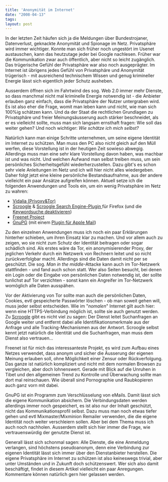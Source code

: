 ```yaml
---
title: 'Anonymität im Internet'
date: "2008-04-13"
tags: 
layout: post
---
```

In der letzten Zeit häufen sich ja die Meldungen über Bundestrojaner, Datenverlust, geknackte Anonymität und Spionage im Netz. Privatsphäre wird immer wichtiger. Konnte man sich früher noch ungestört im Usenet austauschen, kann das heutzutage jeder bei Google nachlesen. Früher war die Kommunikation zwar auch öffentlich, aber nicht so leicht zugänglich. Das trügerische Gefühl der Privatsphäre war also noch ausgeprägter.  Im Internet ist übrigens jedes Gefühl von Privatsphäre und Anonymität trügerisch - mit ausreichend technischem Wissen und genug krimineller Energie lässt sich eigentlich jeder Schutz ausheben.

Ausserdem öffnen sich im Fahrtwind des sog. Web 2.0 immer mehr Dienste, so dass manchmal nicht mal kriminelle Energie notwendig ist - die Anbieter erlauben ganz einfach, dass die Privatsphäre der Nutzer untergraben wird.  Es ist also eher die Frage, womit man leben kann und nicht, wie man sich 100%ig schätzen kann. Und da der Staat die rechtlichen Grundlagen zu Privatsphäre und freier Meinungsäusserung auch stärker beschneidet, als er es vielleicht sollte, muss man sich langsam ernsthaft fragen: Wie soll das weiter gehen?  Und noch wichtiger: <em>Wie schätze ich mich selbst?</em>

Natürlich kann man einige Schritte unternehmen, um seine eigene Identität im Internet zu schützen. Man muss den PC also nicht gleich auf den Müll werfen, diese Vorstellung ist in der heutigen Zeit sowieso abwegig. Allerdings muss man eine sehr klare Vorstellung davon haben, was machbar ist und was nicht. Und welchen Aufwand man selbst treiben muss, um sein persönliches Sicherheitsgefühl wiederherzustellen. Dazu gibt's es schon sehr viele Anleitungen im Netz und ich will hier nicht alles wiedergeben. Daher folgt jetzt eine kleine persönliche Bestandsaufnahme, aus der andere vielleicht ein paar Ansätze aufgreifen können.  Aktuell setze ich die folgenden Anwendungen und Tools ein, um ein wenig Privatsphäre im Netz zu wahren:

* <a href="http://www.torproject.org/">Vidalia (Privoxy&amp;Tor)</a>
* <a href="http://www.scroogle.org">Scroogle</a> &amp; <a href="http://jeffwinkler.net/2006/08/11/firefox-search-plugins-scroogle-pythondocs-javablogs/">Scroogle Search Engine-Plugin </a>für Firefox (und die <a href="http://www.googletutor.com/2007/12/29/disabling-googles-lucky-search-in-mozilla-firefox/">Keywordsuche deaktivieren</a>)
* <a href="http://freenetproject.org/">Freenet Project</a>
* <a href="http://www.gnupg.org/">GnuPG</a> (mit einem <a href="http://www.sente.ch/software/GPGMail/English.lproj/GPGMail.html">Plugin für Apple Mail</a>)

Zu den einzelnen Anwendungen muss ich noch ein paar Erklärungen hinterher schieben, um ihren Einsatz klar zu machen. Und vor allem auch zu zeigen, wo sie nicht zum Schutz der Identität beitragen oder sogar schädlich sind.  Als erstes wäre da Tor, ein anonymisierender Proxy, der jeglichen Verkehr durch ein Netzwerk von Rechnern leitet und so nicht zurückverfolgbar macht. Allerdings sind die Daten damit nicht per se geschützt. Die sog. <em>Man in the middle</em>-Attacke kann auch im Tor-Netzwerk stattfinden - und fand auch schon statt. Wer also Seiten besucht, bei denen ein Login oder die Eingabe von persönlichen Daten notwendig ist, der sollte tunlichst auf Tor verzichten - sonst kann ein Angreifer im Tor-Netzwerk womöglich alle Daten ausspähen.

Vor der Aktivierung von Tor sollte man auch die persönlichen Daten, Cookies, evtl gespeicherte Passwörter löschen - ob man soweit gehen will, muss jeder selbst entscheiden. Wie im "<em>nomalen</em>" Internet gilt auch hier: wenn eine HTTPS-Verbindung möglich ist, sollte sie auch genutzt werden.  Zu <a href="http://www.scroogle.org">Scroogle</a> gibt es nicht viel zu sagen: Der Dienst leitet Suchanfragen an Google weiter und entfernt dabei alle Identifikationsmerkmale aus der Anfrage und alle Tracking-Mechanismen aus der Antwort. Scroogle selbst kennt jetzt natürlich die Identität und die Suchanfragen, man muss dem Dienst also vertrauen...

Freenet ist für mich das interessanteste Projekt, es wird zum Aufbau eines Netzes verwendet, dass anonym und sicher die Äusserung der eigenen Meinung erlauben soll, ohne Möglichkeit einer Zensur oder Rückverfolgung. Das ganze ist natürlich kompliziert und nicht mit dem normalen Browsen zu vergleichen, aber doch lohnenswert. Gerade mit Blick auf die Unruhen in Tibet und den allgemeinen Trend zu Kontrolle und Überwachung sollte man dort mal reinschauen. Wie überall sind Pornographie und Raubkopieren auch ganz vorn mit dabei.

GnuPG ist ein Programm zum Verschlüsselung von eMails. Damit lässt sich die eigene Kommunikation absichern. Die Verbindungsdaten werden allerdings immer noch gespeichert, es ist also nur der Inhalt geschützt, nicht das Kommunikationsprofil selbst. Dazu muss man noch etwas tiefer gehen und evtl Mixmaster/Mixminion Remailer verwenden, die die eigene Identität noch weiter verschleiern sollen. Aber bei dem Thema muss ich auch noch nachholen. Ausserdem stellt sich hier immer die Frage, wie vertrauenswürdig der genutzte Dienst ist.

Generall lässt sich schonmal sagen: Alle Dienste, die eine Anmeldung verlangen, sind höchstens pseudoanonym, denn eine Verbindung zur eigenen Identität lässt sich immer über den Dienstanbieter herstellen.  Die eigene Privatsphäre im Internet zu schützen ist also keineswegs trivial, aber unter Umständen und in Zukunft doch schützenswert. Wer sich also damit beschäftigt, findet in diesem Artikel vielleicht ein paar Anregungen. Kommentare können natürlich gern hier gelassen werden.

